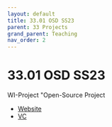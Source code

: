 ```yaml
---
layout: default
title: 33.01 OSD SS23
parent: 33 Projects
grand_parent: Teaching
nav_order: 2
---
```


# 33.01 OSD SS23

WI-Project "Open-Source Project

- [Website](https://www.uni-bamberg.de/digital-work/studium/bachelor/wi-projekt-open-source-projekt/)
- [VC](https://vc.uni-bamberg.de/enrol/index.php?id=61245)